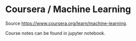 # Coursera / Machine Learning

Source https://www.coursera.org/learn/machine-learning.

Course notes can be found in jupyter notebook.